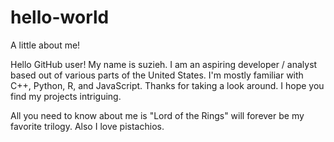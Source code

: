 # hello-world
A little about me!

Hello GitHub user! My name is suzieh. I am an aspiring developer / analyst based out of various parts of the United States. I'm mostly familiar with C++, Python, R, and JavaScript. Thanks for taking a look around. I hope you find my projects intriguing.

All you need to know about me is "Lord of the Rings" will forever be my favorite trilogy. Also I love pistachios.
